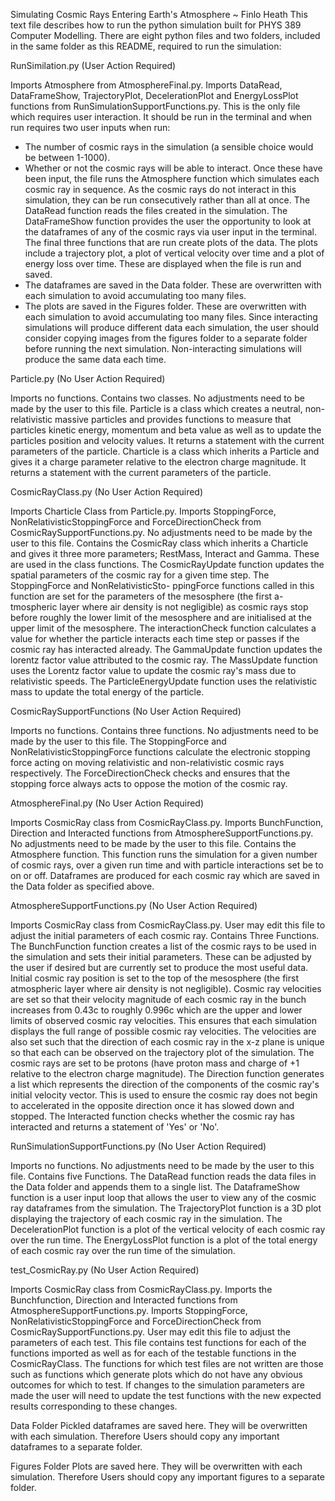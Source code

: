 Simulating Cosmic Rays Entering Earth's Atmosphere ~ Finlo Heath
This text file describes how to run the python simulation built for PHYS 389 Computer Modelling.
There are eight python files and two folders, included in the same folder as this README, required 
to run the simulation:


RunSimilation.py
(User Action Required)

Imports Atmosphere from AtmosphereFinal.py. Imports DataRead, DataFrameShow, TrajectoryPlot, 
DecelerationPlot and EnergyLossPlot functions from RunSimulationSupportFunctions.py.
This is the only file which requires user interaction. It should be run in the terminal and when run
requires two user inputs when run: 
 - The number of cosmic rays in the simulation (a sensible choice would be between 1-1000).
 - Whether or not the cosmic rays will be able to interact. 
Once these have been input, the file runs the Atmosphere function which simulates each cosmic ray in
sequence. As the cosmic rays do not interact in this simulation, they can be run consecutively rather
than all at once. The DataRead function reads the files created in the simulation. The DataFrameShow
function provides the user the opportunity to look at the dataframes of any of the cosmic rays via user
input in the terminal. The final three functions that are run create plots of the data. The plots 
include a trajectory plot, a plot of vertical velocity over time and a plot of energy loss over 
time. These are displayed when the file is run and saved.
- The dataframes are saved in the Data folder. These are overwritten with each simulation to avoid 
accumulating too many files.
- The plots are saved in the Figures folder. These are overwritten with each simulation to avoid 
accumulating too many files. 
Since interacting simulations will produce different data each simulation, the user should consider
copying images from the figures folder to a separate folder before running the next simulation. 
Non-interacting simulations will produce the same data each time.


Particle.py
(No User Action Required)

Imports no functions.
Contains two classes. No adjustments need to be made by the user to this file.
Particle is a class which creates a neutral, non-relativistic massive particles
and provides functions to measure that particles kinetic energy, momentum and beta value as well as 
to update the particles position and velocity values. It returns a statement with the current
parameters of the particle.
Charticle is a class which inherits a Particle and gives it a charge parameter relative to the 
electron charge magnitude. It returns a statement with the current parameters of the particle. 
 

CosmicRayClass.py
(No User Action Required)

Imports Charticle Class from Particle.py. Imports StoppingForce, NonRelativisticStoppingForce and
ForceDirectionCheck from CosmicRaySupportFunctions.py.
No adjustments need to be made by the user to this file.
Contains the CosmicRay class which inherits a Charticle and gives it three more parameters; RestMass,
Interact and Gamma. These are used in the class functions. The CosmicRayUpdate function updates the
spatial parameters of the cosmic ray for a given time step. The StoppingForce and NonRelativisticSto-
ppingForce functions called in this function are set for the parameters of the mesosphere (the first a-
tmospheric layer where air density is not negligible) as cosmic rays stop before roughly the lower limit
of the mesosphere and are initialised at the upper limit of the mesosphere. The interactionCheck function 
calculates a value for whether the particle interacts each time step or passes if the cosmic ray has 
interacted already. The GammaUpdate function updates the lorentz factor value attributed to the cosmic 
ray. The MassUpdate function uses the Lorentz factor value to update the cosmic ray's mass due to 
relativistic speeds. The ParticleEnergyUpdate function uses the relativistic mass to update the total 
energy of the particle. 


CosmicRaySupportFunctions
(No User Action Required)

Imports no functions.
Contains three functions. No adjustments need to be made by the user to this file.
The StoppingForce and NonRelativisticStoppingForce functions calculate the electronic stopping force 
acting on moving relativistic and non-relativistic cosmic rays respectively. The ForceDirectionCheck
checks and ensures that the stopping force always acts to oppose the motion of the cosmic ray.


AtmosphereFinal.py
(No User Action Required)

Imports CosmicRay class from CosmicRayClass.py. Imports BunchFunction, Direction and Interacted 
functions from AtmosphereSupportFunctions.py. No adjustments need to be made by the user to this file.
Contains the Atmosphere function. This function runs the simulation for a given number of cosmic rays, 
over a given run time and with particle interactions set be to on or off. Dataframes are produced for
each cosmic ray which are saved in the Data folder as specified above.
  

AtmosphereSupportFunctions.py
(No User Action Required)

Imports CosmicRay class from CosmicRayClass.py. User may edit this file to adjust the 
initial parameters of each cosmic ray.
Contains Three Functions. The BunchFunction function creates a list of the cosmic rays to be used in 
the simulation and sets their initial parameters. These can be adjusted by the user if desired but are 
currently set to produce the most useful data. Initial cosmic ray position is set to the top of the 
mesosphere (the first atmospheric layer where air density is not negligible). Cosmic ray velocities 
are set so that their velocity magnitude of each cosmic ray in the bunch increases from 0.43c to 
roughly 0.996c which are the upper and lower limits of observed cosmic ray velocities. This ensures 
that each simulation displays the full range of possible cosmic ray velocities. The velocities are 
also set such that the direction of each cosmic ray in the x-z plane is unique so that each can be
observed on the trajectory plot of the simulation. The cosmic rays are set to be protons (have proton
mass and charge of +1 relative to the electron charge magnitude).
The Direction function generates a list which represents the direction of the components of the cosmic
ray's initial velocity vector. This is used to ensure the cosmic ray does not begin to accelerated in 
the opposite direction once it has slowed down and stopped. The Interacted function checks whether the
cosmic ray has interacted and returns a statement of 'Yes' or 'No'. 


RunSimulationSupportFunctions.py
(No User Action Required)

Imports no functions. No adjustments need to be made by the user to this file. 
Contains five Functions. The DataRead function reads the data files in the Data folder and appends them
to a single list. The DataframeShow function is a user input loop that allows the user to view any of 
the cosmic ray dataframes from the simulation. The TrajectoryPlot function is a 3D plot displaying the
trajectory of each cosmic ray in the simulation. The DecelerationPlot function is a plot of the 
vertical velocity of each cosmic ray over the run time. The EnergyLossPlot function is a plot of the 
total energy of each cosmic ray over the run time of the simulation.

test_CosmicRay.py
(No User Action Required)

Imports CosmicRay class from CosmicRayClass.py. Imports the Bunchfunction, Direction and Interacted
functions from AtmosphereSupportFunctions.py. Imports StoppingForce, NonRelativisticStoppingForce and
ForceDirectionCheck from CosmicRaySupportFunctions.py. 
User may edit this file to adjust the parameters of each test.
This file contains test functions for each of the functions imported as well as for each of the testable
functions in the CosmicRayClass. The functions for which test files are not written are those such as 
functions which generate plots which do not have any obvious outcomes for which to test.
If changes to the simulation parameters are made the user will need to update the test functions with 
the new expected results corresponding to these changes.

Data Folder
Pickled dataframes are saved here. They will be overwritten with each simulation. Therefore Users should 
copy any important dataframes to a separate folder.

Figures Folder
Plots are saved here. They will be overwritten with each simulation. Therefore Users should 
copy any important figures to a separate folder. 
